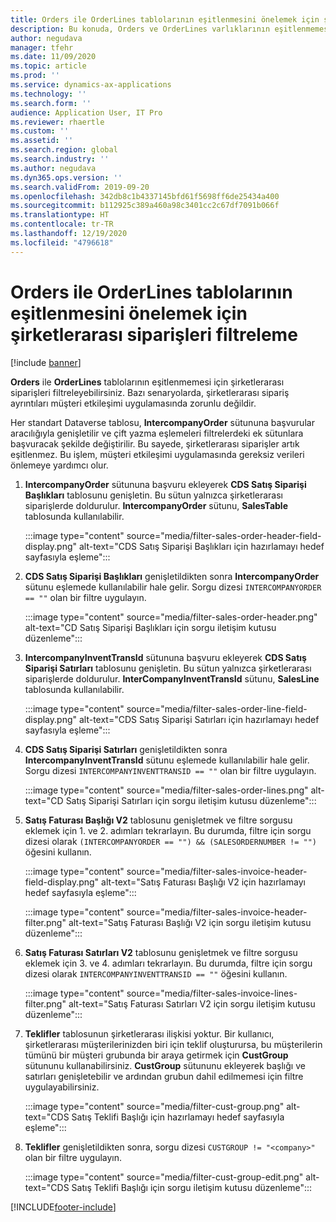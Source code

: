 ```yaml
---
title: Orders ile OrderLines tablolarının eşitlenmesini önelemek için şirketlerarası siparişleri filtreleme
description: Bu konuda, Orders ve OrderLines varlıklarının eşitlenmemesi için şirketlerarası siparişlere nasıl filtre uygulanacağı açıklanmaktadır.
author: negudava
manager: tfehr
ms.date: 11/09/2020
ms.topic: article
ms.prod: ''
ms.service: dynamics-ax-applications
ms.technology: ''
ms.search.form: ''
audience: Application User, IT Pro
ms.reviewer: rhaertle
ms.custom: ''
ms.assetid: ''
ms.search.region: global
ms.search.industry: ''
ms.author: negudava
ms.dyn365.ops.version: ''
ms.search.validFrom: 2019-09-20
ms.openlocfilehash: 342db8c1b4337145bfd61f5698ff6de25434a400
ms.sourcegitcommit: b112925c389a460a98c3401cc2c67df7091b066f
ms.translationtype: HT
ms.contentlocale: tr-TR
ms.lasthandoff: 12/19/2020
ms.locfileid: "4796618"
---
```

# <a name="filter-intercompany-orders-to-avoid-syncing-orders-and-orderlines"></a>Orders ile OrderLines tablolarının eşitlenmesini önelemek için şirketlerarası siparişleri filtreleme

[!include [banner](../../includes/banner.md)]

**Orders** ile **OrderLines** tablolarının eşitlenmemesi için şirketlerarası siparişleri filtreleyebilirsiniz. Bazı senaryolarda, şirketlerarası sipariş ayrıntıları müşteri etkileşimi uygulamasında zorunlu değildir.

Her standart Dataverse tablosu, **IntercompanyOrder** sütununa başvurular aracılığıyla genişletilir ve çift yazma eşlemeleri filtrelerdeki ek sütunlara başvuracak şekilde değiştirilir. Bu sayede, şirketlerarası siparişler artık eşitlenmez. Bu işlem, müşteri etkileşimi uygulamasında gereksiz verileri önlemeye yardımcı olur.

1. **IntercompanyOrder** sütununa başvuru ekleyerek **CDS Satış Siparişi Başlıkları** tablosunu genişletin. Bu sütun yalnızca şirketlerarası siparişlerde doldurulur. **IntercompanyOrder** sütunu, **SalesTable** tablosunda kullanılabilir.

    :::image type="content" source="media/filter-sales-order-header-field-display.png" alt-text="CDS Satış Siparişi Başlıkları için hazırlamayı hedef sayfasıyla eşleme":::

2. **CDS Satış Siparişi Başlıkları** genişletildikten sonra **IntercompanyOrder** sütunu eşlemede kullanılabilir hale gelir. Sorgu dizesi `INTERCOMPANYORDER == ""` olan bir filtre uygulayın.

    :::image type="content" source="media/filter-sales-order-header.png" alt-text="CD Satış Siparişi Başlıkları için sorgu iletişim kutusu düzenleme":::

3. **IntercompanyInventTransId** sütununa başvuru ekleyerek **CDS Satış Siparişi Satırları** tablosunu genişletin. Bu sütun yalnızca şirketlerarası siparişlerde doldurulur. **InterCompanyInventTransId** sütunu, **SalesLine** tablosunda kullanılabilir.

    :::image type="content" source="media/filter-sales-order-line-field-display.png" alt-text="CDS Satış Siparişi Satırları için hazırlamayı hedef sayfasıyla eşleme":::

4. **CDS Satış Siparişi Satırları** genişletildikten sonra **IntercompanyInventTransId** sütunu eşlemede kullanılabilir hale gelir. Sorgu dizesi `INTERCOMPANYINVENTTRANSID == ""` olan bir filtre uygulayın.

    :::image type="content" source="media/filter-sales-order-lines.png" alt-text="CD Satış Siparişi Satırları için sorgu iletişim kutusu düzenleme":::

5. **Satış Faturası Başlığı V2** tablosunu genişletmek ve filtre sorgusu eklemek için 1. ve 2. adımları tekrarlayın. Bu durumda, filtre için sorgu dizesi olarak `(INTERCOMPANYORDER == "") && (SALESORDERNUMBER != "")` öğesini kullanın.

    :::image type="content" source="media/filter-sales-invoice-header-field-display.png" alt-text="Satış Faturası Başlığı V2 için hazırlamayı hedef sayfasıyla eşleme":::

    :::image type="content" source="media/filter-sales-invoice-header-filter.png" alt-text="Satış Faturası Başlığı V2 için sorgu iletişim kutusu düzenleme":::

6. **Satış Faturası Satırları V2** tablosunu genişletmek ve filtre sorgusu eklemek için 3. ve 4. adımları tekrarlayın. Bu durumda, filtre için sorgu dizesi olarak `INTERCOMPANYINVENTTRANSID == ""` öğesini kullanın.

    :::image type="content" source="media/filter-sales-invoice-lines-filter.png" alt-text="Satış Faturası Satırları V2 için sorgu iletişim kutusu düzenleme":::

7. **Teklifler** tablosunun şirketlerarası ilişkisi yoktur. Bir kullanıcı, şirketlerarası müşterilerinizden biri için teklif oluşturursa, bu müşterilerin tümünü bir müşteri grubunda bir araya getirmek için **CustGroup** sütununu kullanabilirsiniz. **CustGroup** sütununu ekleyerek başlığı ve satırları genişletebilir ve ardından grubun dahil edilmemesi için filtre uygulayabilirsiniz.

    :::image type="content" source="media/filter-cust-group.png" alt-text="CDS Satış Teklifi Başlığı için hazırlamayı hedef sayfasıyla eşleme":::

8. **Teklifler** genişletildikten sonra, sorgu dizesi `CUSTGROUP != "<company>"` olan bir filtre uygulayın.

    :::image type="content" source="media/filter-cust-group-edit.png" alt-text="CDS Satış Teklifi Başlığı için sorgu iletişim kutusu düzenleme":::


[!INCLUDE[footer-include](../../../../includes/footer-banner.md)]